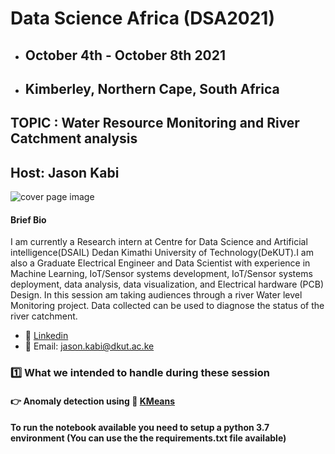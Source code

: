 # Data Science Africa (DSA2021)
- ## October 4th - October 8th 2021
- ## Kimberley, Northern Cape, South Africa 

## TOPIC : Water Resource Monitoring and River Catchment analysis 
## Host: Jason Kabi

![cover page image](/assets/jason.jpg)

#### Brief Bio
I am currently a Research intern at Centre for Data Science and Artificial intelligence(DSAIL) Dedan Kimathi University of Technology(DeKUT).I am also a Graduate Electrical Engineer and Data Scientist with experience in Machine Learning, IoT/Sensor systems development, IoT/Sensor systems deployment, data analysis, data visualization, and Electrical hardware (PCB) Design. In this session am  taking audiences through a river Water level Monitoring project. Data collected can be used to diagnose the status of the river catchment. 
- :link: [Linkedin](https://www.linkedin.com/in/kabi-jason-b14b68164)
- :link: Email: jason.kabi@dkut.ac.ke


### :one: What we intended to handle during these session

#### :point_right: Anomaly detection using :link: [KMeans](https://scikit-learn.org/stable/modules/generated/sklearn.cluster.KMeans.html)
**To run the notebook available you need to setup a python 3.7 environment (You can use the the requirements.txt file available)**
